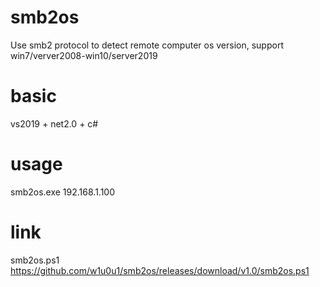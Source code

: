 # smb2os
Use smb2 protocol to detect remote computer os version, support win7/verver2008-win10/server2019

# basic
vs2019 + net2.0 + c#

# usage
smb2os.exe 192.168.1.100

# link
smb2os.ps1 https://github.com/w1u0u1/smb2os/releases/download/v1.0/smb2os.ps1

